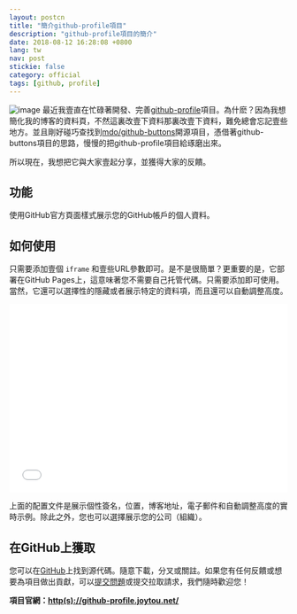```yaml
---
layout: postcn
title: "簡介github-profile項目"
description: "github-profile項目的簡介"
date: 2018-08-12 16:28:08 +0800
lang: tw
nav: post
stickie: false
category: official
tags: [github, profile]
---
```

![image](//github-profile.joytou.net/assets/1534058755587.jpg)
最近我壹直在忙碌著開發、完善[github-profile](https://github.com/joytou/github-profile)項目。為什麽？因為我想簡化我的博客的資料頁，不然這裏改壹下資料那裏改壹下資料，難免總會忘記壹些地方。並且剛好碰巧查找到[mdo/github-buttons](https://github.com/mdo/github-buttons)開源項目，憑借著github-buttons項目的思路，慢慢的把github-profile項目給琢磨出來。

所以現在，我想把它與大家壹起分享，並獲得大家的反饋。


## 功能
使用GitHub官方頁面樣式展示您的GitHub帳戶的個人資料。


## 如何使用
只需要添加壹個 `iframe` 和壹些URL參數即可。是不是很簡單？更重要的是，它部署在GitHub Pages上，這意味著您不需要自己托管代碼。只需要添加即可使用。當然，它還可以選擇性的隱藏或者展示特定的資料項，而且還可以自動調整高度。

<iframe id="fr" src="//github-profile.joytou.net/gh-profile/?user=joytou&bio=true&locations=true&blog=true&email=true&company=false&iframeid=fr" allowtransparency="true" frameborder="0" scrolling="no" height="340" width="100%"></iframe>

上面的配置文件是展示個性簽名，位置，博客地址，電子郵件和自動調整高度的實時示例。除此之外，您也可以選擇展示您的公司（組織）。


## 在GitHub上獲取
您可以在[GitHub](https://github.com/joytou/github-profile)上找到源代碼。隨意下載，分叉或關註。如果您有任何反饋或想要為項目做出貢獻，可以[提交問題](https://github.com/joytou/github-profile/issues)或提交拉取請求，我們隨時歡迎您！

__項目官網：[http(s)://github-profile.joytou.net/](http://github-profile.joytou.net/)__